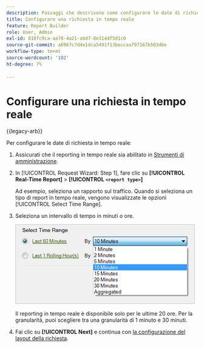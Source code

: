 ```yaml
---
description: Passaggi che descrivono come configurare le date di richiesta in tempo reale.
title: Configurare una richiesta in tempo reale
feature: Report Builder
role: User, Admin
exl-id: 818fc9ca-aa78-4a21-abd7-8e3144f5d1c0
source-git-commit: a6967c7d4e1dca5491f13beccaa797167b503d6e
workflow-type: tm+mt
source-wordcount: '102'
ht-degree: 7%

---
```


# Configurare una richiesta in tempo reale

{{legacy-arb}}

Per configurare le date di richiesta in tempo reale:

1. Assicurati che il reporting in tempo reale sia abilitato in [Strumenti di amministrazione](/help/admin/tools/manage-rs/edit-settings/realtime/t-realtime-admin.md).
1. In [!UICONTROL Request Wizard: Step 1], fare clic su **[!UICONTROL Real-Time Report]** > **[!UICONTROL `<report type>`]**

   Ad esempio, seleziona un rapporto sul traffico. Quando si seleziona un tipo di report in tempo reale, vengono visualizzate le opzioni [!UICONTROL Select Time Range].

1. Seleziona un intervallo di tempo in minuti o ore.

   ![Schermata che mostra le opzioni Seleziona intervallo di tempo con Ultimi 60 minuti selezionate.](assets/real_time_select_date.png)

   Il reporting in tempo reale è disponibile solo per le ultime 20 ore. Per la granularità, puoi scegliere tra una granularità di 1 minuto e 30 minuti.
1. Fai clic su **[!UICONTROL Next]** e continua con [la configurazione del layout della richiesta](/help/analyze/legacy-report-builder/layout/layout.md).
